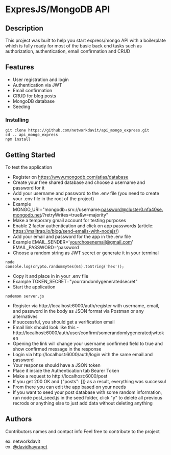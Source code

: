 # ExpresJS/MongoDB API

## Description

This project was built to help you start express/mongo API with a boilerplate which is fully ready for most of the basic back end tasks such as authorization, authentication, email confirmation and CRUD

## Features

* User registration and login
* Authentication via JWT
* Email confirmation
* CRUD for blog posts
* MongoDB database
* Seeding

### Installing

```
git clone https://github.com/networkdavit/api_mongo_express.git
cd .. api_mongo_express
npm install
```

## Getting Started

To test the application

* Register on https://www.mongodb.com/atlas/database
* Create your free shared database and choose a username and password for it
* Add your username and password to the .env file (you need to create your .env file in the root of the project)
* Example 
MONGO_URI="mongodb+srv://username:password@cluster0.nfa40se.mongodb.net/?retryWrites=true&w=majority"
* Make a temporary gmail account for testing purposes
* Enable 2 factor authentication and click on app passwords (article: https://mailtrap.io/blog/send-emails-with-nodejs/)
* Add your email and password for the app in the .env file
* Example
EMAIL_SENDER='yourchosenemail@gmail.com'
EMAIL_PASSWORD='password
* Choose a random string as JWT secret or generate it in your terminal
```
node
console.log(crypto.randomBytes(64).toString('hex'));
```
* Copy it and place in in your .env file
* Example
TOKEN_SECRET="yourrandomlygeneratedsecret"
* Start the application
```
nodemon server.js
```
* Register via http://localhost:6000/auth/register with username, email, and password in the body as JSON format via Postman or any alternatives
* If successful, you should get a verification email
* Email link should look like this - http://localhost:6000/auth/user/confirm/somerandomlygeneratedjwttoken
* Opening the link will change your username confirmed field to true and show confirmed message in the response
* Login via http://localhost:6000/auth/login with the same email and password
* Your response should have a JSON token
* Place it inside the Authentication tab Bearer Token
* Make a request to http://localhost:6000/post
* If you get 200 OK and {"posts": []} as a result, everything was successul
* From there you can edit the app based on your needs
* If you want to seed your post database with some random information, run node post_seed.js in the seed folder, click "y" to delete all previous recrods or anything else to just add data without deleting anything
## Authors

Contributors names and contact info
Feel free to contribute to the project

ex. networkdavit  
ex. [@davidhayrapet](https://twitter.com/davidhayrapet)
